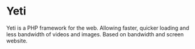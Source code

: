 Yeti
====

Yeti is a PHP framework for the web. Allowing faster, quicker loading and less bandwidth of videos and images. Based on bandwidth and screen website.
